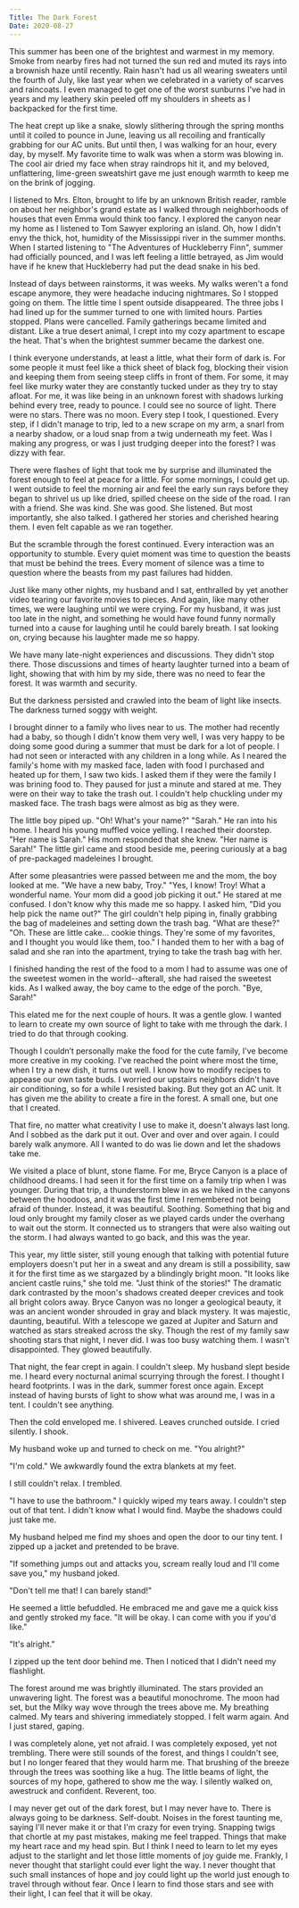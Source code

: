 ```yaml
---
Title: The Dark Forest
Date: 2020-08-27
---
```


This summer has been one of the brightest and warmest in my memory. Smoke from nearby fires had not turned the sun red and muted its rays into a brownish haze until recently. Rain hasn't had us all wearing sweaters until the fourth of July, like last year when we celebrated in a variety of scarves and raincoats. I even managed to get one of the worst sunburns I've had in years and my leathery skin peeled off my shoulders in sheets as I backpacked for the first time.

The heat crept up like a snake, slowly slithering through the spring months until it coiled to pounce in June, leaving us all recoiling and frantically grabbing for our AC units. But until then, I was walking for an hour, every day, by myself. My favorite time to walk was when a storm was blowing in. The cool air dried my face when stray raindrops hit it, and my beloved, unflattering, lime-green sweatshirt gave me just enough warmth to keep me on the brink of jogging.

I listened to Mrs. Elton, brought to life by an unknown British reader, ramble on about her neighbor's grand estate as I walked through neighborhoods of houses that even Emma would think too fancy. I explored the canyon near my home as I listened to Tom Sawyer exploring an island. Oh, how I didn't envy the thick, hot, humidity of the Mississippi river in the summer months. When I started listening to "The Adventures of Huckleberry Finn", summer had officially pounced, and I was left feeling a little betrayed, as Jim would have if he knew that Huckleberry had put the dead snake in his bed.

Instead of days between rainstorms, it was weeks. My walks weren't a fond escape anymore, they were headache inducing nightmares. So I stopped going on them. The little time I spent outside disappeared. The three jobs I had lined up for the summer turned to one with limited hours. Parties stopped. Plans were cancelled. Family gatherings became limited and distant. Like a true desert animal, I crept into my cozy apartment to escape the heat. That's when the brightest summer became the darkest one.

I think everyone understands, at least a little, what their form of dark is. For some people it must feel like a thick sheet of black fog, blocking their vision and keeping them from seeing steep cliffs in front of them. For some, it may feel like murky water they are constantly tucked under as they try to stay afloat. For me, it was like being in an unknown forest with shadows lurking behind every tree, ready to pounce. I could see no source of light. There were no stars. There was no moon. Every step I took, I questioned. Every step, if I didn't manage to trip, led to a new scrape on my arm, a snarl from a nearby shadow, or a loud snap from a twig underneath my feet. Was I making any progress, or was I just trudging deeper into the forest? I was dizzy with fear.

There were flashes of light that took me by surprise and illuminated the forest enough to feel at peace for a little. For some mornings, I could get up. I went outside to feel the morning air and feel the early sun rays before they began to shrivel us up like dried, spilled cheese on the side of the road. I ran with a friend. She was kind. She was good. She listened. But most importantly, she also talked. I gathered her stories and cherished hearing them. I even felt capable as we ran together.

But the scramble through the forest continued. Every interaction was an opportunity to stumble. Every quiet moment was time to question the beasts that must be behind the trees. Every moment of silence was a time to question where the beasts from my past failures had hidden.

Just like many other nights, my husband and I sat, enthralled by yet another video tearing our favorite movies to pieces. And again, like many other times, we were laughing until we were crying. For my husband, it was just too late in the night, and something he would have found funny normally turned into a cause for laughing until he could barely breath. I sat looking on, crying because his laughter made me so happy.

We have many late-night experiences and discussions. They didn't stop there. Those discussions and times of hearty laughter turned into a beam of light, showing that with him by my side, there was no need to fear the forest. It was warmth and security. 

But the darkness persisted and crawled into the beam of light like insects. The darkness turned soggy with weight. 

I brought dinner to a family who lives near to us. The mother had recently had a baby, so though I didn't know them very well, I was very happy to be doing some good during a summer that must be dark for a lot of people. I had not seen or interacted with any children in a long while. As I neared the family's home with my masked face, laden with food I purchased and heated up for them, I saw two kids. I asked them if they were the family I was brining food to. They paused for just a minute and stared at me. They were on their way to take the trash out. I couldn't help chuckling under my masked face. The trash bags were almost as big as they were.

The little boy piped up. "Oh! What's your name?"
"Sarah."
He ran into his home. I heard his young muffled voice yelling. I reached their doorstep. "Her name is Sarah." His mom responded that she knew. "Her name is Sarah!" The little girl came and stood beside me, peering curiously at a bag of pre-packaged madeleines I brought.

After some pleasantries were passed between me and the mom, the boy looked at me. "We have a new baby, Troy."
"Yes, I know! Troy! What a wonderful name. Your mom did a good job picking it out."
He stared at me confused. I don't know why this made me so happy. I asked him, "Did you help pick the name out?"
The girl couldn't help piping in, finally grabbing the bag of madeleines and setting down the trash bag. "What are these?"
"Oh. These are little cake... cookie things. They're some of my favorites, and I thought you would like them, too."
I handed them to her with a bag of salad and she ran into the apartment, trying to take the trash bag with her.

I finished handing the rest of the food to a mom I had to assume was one of the sweetest women in the world--afterall, she had raised the sweetest kids. As I walked away, the boy came to the edge of the porch. "Bye, Sarah!"

This elated me for the next couple of hours. It was a gentle glow. I wanted to learn to create my own source of light to take with me through the dark. I tried to do that through cooking.

Though I couldn’t personally make the food for the cute family, I've become more creative in my cooking. I've reached the point where most the time, when I try a new dish, it turns out well. I know how to modify recipes to appease our own taste buds. I worried our upstairs neighbors didn't have air conditioning, so for a while I resisted baking. But they got an AC unit. It has given me the ability to create a fire in the forest. A small one, but one that I created.

That fire, no matter what creativity I use to make it, doesn't always last long. And I sobbed as the dark put it out. Over and over and over again. I could barely walk anymore. All I wanted to do was lie down and let the shadows take me. 

We visited a place of blunt, stone flame. For me, Bryce Canyon is a place of childhood dreams. I had seen it for the first time on a family trip when I was younger. During that trip, a thunderstorm blew in as we hiked in the canyons between the hoodoos, and it was the first time I remembered not being afraid of thunder. Instead, it was beautiful. Soothing. Something that big and loud only brought my family closer as we played cards under the overhang to wait out the storm. It connected us to strangers that were also waiting out the storm. I had always wanted to go back, and this was the year.

This year, my little sister, still young enough that talking with potential future employers doesn't put her in a sweat and any dream is still a possibility, saw it for the first time as we stargazed by a blindingly bright moon. "It looks like ancient castle ruins," she told me. "Just think of the stories!" The dramatic dark contrasted by the moon's shadows created deeper crevices and took all bright colors away. Bryce Canyon was no longer a geological beauty, it was an ancient wonder shrouded in gray and black mystery. It was majestic, daunting, beautiful. With a telescope we gazed at Jupiter and Saturn and watched as stars streaked across the sky. Though the rest of my family saw shooting stars that night, I never did. I was too busy watching them. I wasn't disappointed. They glowed beautifully.

That night, the fear crept in again. I couldn't sleep. My husband slept beside me. I heard every nocturnal animal scurrying through the forest. I thought I heard footprints. I was in the dark, summer forest once again. Except instead of having bursts of light to show what was around me, I was in a tent. I couldn't see anything. 

Then the cold enveloped me. I shivered. Leaves crunched outside. I cried silently. I shook.

My husband woke up and turned to check on me. "You alright?"

"I'm cold." We awkwardly found the extra blankets at my feet.

I still couldn't relax. I trembled.

"I have to use the bathroom." I quickly wiped my tears away. I couldn't step out of that tent. I didn't know what I would find. Maybe the shadows could just take me.

My husband helped me find my shoes and open the door to our tiny tent. I zipped up a jacket and pretended to be brave.

"If something jumps out and attacks you, scream really loud and I'll come save you," my husband joked.

"Don't tell me that! I can barely stand!"

He seemed a little befuddled. He embraced me and gave me a quick kiss and gently stroked my face. "It will be okay. I can come with you if you'd like."

"It's alright."

I zipped up the tent door behind me. Then I noticed that I didn't need my flashlight.

The forest around me was brightly illuminated. The stars provided an unwavering light. The forest was a beautiful monochrome. The moon had set, but the Milky way wove through the trees above me. My breathing calmed. My tears and shivering immediately stopped. I felt warm again. And I just stared, gaping. 

I was completely alone, yet not afraid. I was completely exposed, yet not trembling. There were still sounds of the forest, and things I couldn't see, but I no longer feared that they would harm me. That brushing of the breeze through the trees was soothing like a hug. The little beams of light, the sources of my hope, gathered to show me the way. I silently walked on, awestruck and confident. Reverent, too. 

I may never get out of the dark forest, but I may never have to. There is always going to be darkness. Self-doubt. Noises in the forest taunting me, saying I'll never make it or that I'm crazy for even trying. Snapping twigs that chortle at my past mistakes, making me feel trapped. Things that make my heart race and my head spin. But I think I need to learn to let my eyes adjust to the starlight and let those little moments of joy guide me. Frankly, I never thought that starlight could ever light the way. I never thought that such small instances of hope and joy could light up the world just enough to travel through without fear. Once I learn to find those stars and see with their light, I can feel that it will be okay.
